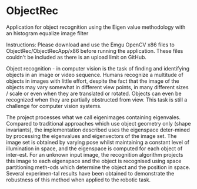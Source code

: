 ObjectRec
=========

Application for object recognition using the Eigen value methodology with an histogram equalize image filter

Instructions:
Please download and use the Emgu OpenCV x86 files to ObjectRec/ObjectRecApp/x86 before running the application.
These files couldn't be included as there is an upload limit on GitHub.


Object recognition - in computer vision is the task of finding and identifying objects in an image or video sequence. Humans recognize a multitude of objects in images with little effort, despite the fact that the image of the objects may vary somewhat in different view points, in many different sizes / scale or even when they are translated or rotated. Objects can even be recognized when they are partially obstructed from view. This task is still a challenge for computer vision systems.

The project processes what we call eigenimages containing eigenvales. Compared to traditional approaches which use object geometry only (shape invariants), the implementation described uses the eigenspace deter-mined by processing the eigenvalues and eigenvectors of the image set. The image set is obtained by varying pose whilst maintaining a constant level of illumination in space, and the eigenspace is computed for each object of inter-est. For an unknown input image, the recognition algorithm projects this image to each eigenspace and the object is recognised using space partitioning meth-ods which determine the object and the position in space. Several experimen-tal results have been obtained to demonstrate the robustness of this method when applied to the robotic task. 

